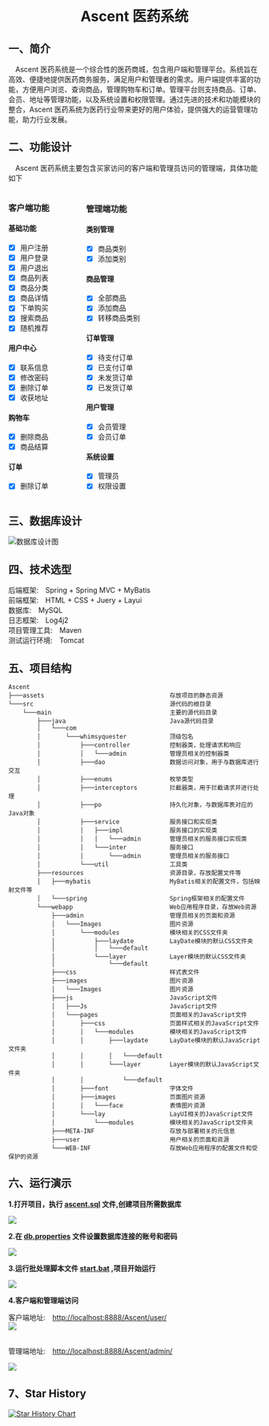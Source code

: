 # **<center>Ascent 医药系统</center>**

## 一、简介
&emsp;Ascent 医药系统是一个综合性的医药商城，包含用户端和管理平台。系统旨在高效、便捷地提供医药商务服务，满足用户和管理者的需求。用户端提供丰富的功能，方便用户浏览、查询商品，管理购物车和订单。管理平台则支持商品、订单、会员、地址等管理功能，以及系统设置和权限管理。通过先进的技术和功能模块的整合，Ascent 医药系统为医药行业带来更好的用户体验，提供强大的运营管理功能，助力行业发展。


## 二、功能设计
&emsp;Ascent 医药系统主要包含买家访问的客户端和管理员访问的管理端，具体功能如下

<div style="display: inline-block; width: 30%;">

### 客户端功能

#### 基础功能
- [x] 用户注册
- [x] 用户登录
- [x] 用户退出
- [x] 商品列表
- [x] 商品分类
- [x] 商品详情
- [x] 下单购买
- [x] 搜索商品
- [x] 随机推荐

#### 用户中心
- [x] 联系信息
- [x] 修改密码
- [x] 删除订单
- [x] 收获地址

#### 购物车
- [x] 删除商品
- [x] 商品结算

#### 订单
- [x] 删除订单
</div>
<div style="display: inline-block; width: 30%;">

### 管理端功能

#### 类别管理
- [x] 商品类别
- [x] 添加类别

#### 商品管理
- [x] 全部商品
- [x] 添加商品
- [x] 转移商品类别

#### 订单管理
- [x] 待支付订单
- [x] 已支付订单
- [x] 未发货订单
- [x] 已发货订单

#### 用户管理
- [x] 会员管理
- [x] 会员订单

#### 系统设置
- [x] 管理员
- [x] 权限设置
</div>


## 三、数据库设计

![数据库设计图](assets/diagram.png)


## 四、技术选型
后端框架:&emsp;Spring + Spring MVC + MyBatis <br>
前端框架:&emsp;HTML + CSS + Juery + Layui <br>
数据库:&emsp;MySQL <br>
日志框架:&emsp;Log4j2 <br>
项目管理工具:&emsp;Maven <br>
测试运行环境:&emsp;Tomcat <br>


## 五、项目结构
```
Ascent
├───assets                                   存放项目的静态资源
└───src                                      源代码的根目录
    └───main                                 主要的源代码目录
        ├───java                             Java源代码目录
        │   └───com
        │       └───whimsyquester            顶级包名
        │           ├───controller           控制器类，处理请求和响应
        │           │   └───admin            管理员相关的控制器类
        │           ├───dao                  数据访问对象，用于与数据库进行交互
        │           ├───enums                枚举类型
        │           ├───interceptors         拦截器类，用于拦截请求并进行处理
        │           ├───po                   持久化对象，与数据库表对应的Java对象
        │           ├───service              服务接口和实现类
        │           │   ├───impl             服务接口的实现类
        │           │   │   └───admin        管理员相关的服务接口实现类
        │           │   └───inter            服务接口
        │           │       └───admin        管理员相关的服务接口
        │           └───util                 工具类
        ├───resources                        资源目录，存放配置文件等
        │   ├───mybatis                      MyBatis相关的配置文件，包括映射文件等
        │   └───spring                       Spring框架相关的配置文件
        └───webapp                           Web应用程序目录，存放Web资源
            ├───admin                        管理员相关的页面和资源
            │   └───Images                   图片资源
            │       └───modules              模块相关的CSS文件夹
            │           ├───laydate          LayDate模块的默认CSS文件夹
            │           │   └───default
            │           └───layer            Layer模块的默认CSS文件夹
            │               └───default
            ├───css                          样式表文件
            ├───images                       图片资源
            │   └───Images                   图片资源
            ├───js                           JavaScript文件
            │   ├───Js                       JavaScript文件
            │   └───pages                    页面相关的JavaScript文件
            │       ├───css                  页面样式相关的JavaScript文件
            │       │   └───modules          模块相关的JavaScript文件
            │       │       ├───laydate      LayDate模块的默认JavaScript文件夹
            │       │       │   └───default
            │       │       └───layer        Layer模块的默认JavaScript文件夹
            │       │           └───default
            │       ├───font                 字体文件
            │       ├───images               页面图片资源
            │       │   └───face             表情图片资源
            │       └───lay                  LayUI相关的JavaScript文件
            │           └───modules          模块相关的JavaScript文件夹
            ├───META-INF                     存放与部署相关的元信息
            ├───user                         用户相关的页面和资源
            └───WEB-INF                      存放Web应用程序的配置文件和受保护的资源
```

## 六、运行演示
**1.打开项目，执行 [ascent.sql](src\main\resources\ascent.sql) 文件,创建项目所需数据库**

![](assets/屏幕截图-2023-11-26-211550.png)


**2.在 [db.properties](src\main\resources\db.properties) 文件设置数据库连接的账号和密码**

![](assets/屏幕截图-2023-11-26-212106.png)


**3.运行批处理脚本文件 [start.bat](start.bat) ,项目开始运行**

![](assets/屏幕截图-2023-11-26-212428.png)

**4.客户端和管理端访问**

客户端地址:&emsp;[http://localhost:8888/Ascent/user/](http://localhost:8888/Ascent/user/) <br>
![](assets/网页捕获_26-11-2023_22854_localhost.jpeg)

<br>管理端地址:&emsp;[http://localhost:8888/Ascent/admin/](http://localhost:8888/Ascent/admin/)

![](assets/屏幕截图-2023-11-26-212936.png)

## 7、Star History

[![Star History Chart](https://api.star-history.com/svg?repos=WhimsyQuester/Ascent&type=Date)](https://star-history.com/#WhimsyQuester/Ascent&Date)

